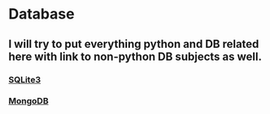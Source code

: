 # Database

## I will try to put everything python and DB related here with link to non-python DB subjects as well.



### [SQLite3](https://github.com/DeusExAliquo/PythonCollection/blob/main/Database/SQLite3/README.md)

### [MongoDB](https://github.com/DeusExAliquo/PythonCollection/blob/main/Database/MongoDB/README.md)